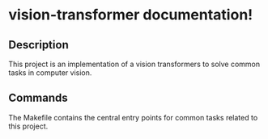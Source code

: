 # vision-transformer documentation!

## Description

This project is an implementation of a vision transformers to solve common tasks in computer vision.

## Commands

The Makefile contains the central entry points for common tasks related to this project.

